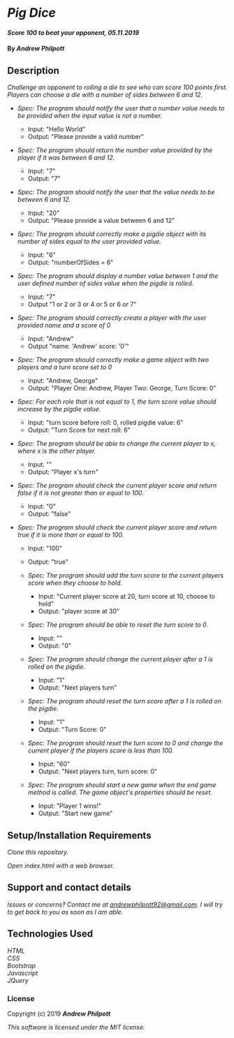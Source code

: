 # _Pig Dice_
#### _Score 100 to beat your opponent, 05.11.2019_
#### By _**Andrew Philpott**_
## Description
_Challenge an opponent to rolling a die to see who can score 100 points first. Players can choose a die with a number of sides between 6 and 12._

* _Spec: The program should notify the user that a number value needs to be provided when the input value is not a number._
    * Input: "Hello World"
    * Output: "Please provide a valid number"

* _Spec: The program should return the number value provided by the player if it was between 6 and 12._
    * Input: "7"
    * Output: "7"

* _Spec: The program should notify the user that the value needs to be between 6 and 12._
    * Input: "20"
    * Output: "Please provide a value between 6 and 12"

* _Spec: The program should correctly make a pigdie object with its number of sides equal to the user provided value._
    * Input: "6"
    * Output: "numberOfSides = 6"

* _Spec: The program should display a number value between 1 and the user defined number of sides value when the pigdie is rolled._
    * Input: "7"
    * Output "1 or 2 or 3 or 4 or 5 or 6 or 7"

* _Spec: The program should correctly create a player with the user provided name and a score of 0_
    * Input: "Andrew"
    * Output "name: 'Andrew' score: '0'"

* _Spec: The program should correctly make a game object with two players and a turn score set to 0_
    * Input: "Andrew, George"
    * Output: "Player One: Andrew, Player Two: George, Turn Score: 0"

* _Spec: For each role that is not equal to 1, the turn score value should increase by the pigdie value._
    * Input: "turn score before roll: 0, rolled pigdie value: 6"
    * Output: "Turn Score for next roll: 6"

* _Spec: The program should be able to change the current player to x, where x is the other player._
    * Input: ""
    * Output: "Player x's turn"

* _Spec: The program should check the current player score and return false if it is not greater than or equal to 100._
    * Input: "0"
    * Output: "false"

* _Spec: The program should check the current player score and return true if it is more than or equal to 100._
    * Input: "100"
    * Output: "true"

  * _Spec: The program should add the turn score to the current players score when they choose to hold._
    * Input: "Current player score at 20, turn score at 10, choose to hold"
    * Output: "player score at 30"

  * _Spec: The program should be able to reset the turn score to 0._
    * Input: ""
    * Output: "0"

  * _Spec: The program should change the current player after a 1 is rolled on the pigdie._
    * Input: "1"
    * Output: "Next players turn"

  * _Spec: The program should reset the turn score after a 1 is rolled on the pigdie._
    * Input: "1"
    * Output: "Turn Score: 0"

  * _Spec: The program should reset the turn score to 0 and change the current player if the players score is less than 100._
    * Input: "60"
    * Output: "Next players turn, turn score: 0"

  * _Spec: The program should start a new game when the end game method is called. The game object's properties should be reset._
    * Input: "Player 1 wins!"
    * Output: "Start new game"

## Setup/Installation Requirements
_Clone this repository._

_Open index.html with a web browser._

## Support and contact details
_Issues or concerns? Contact me at andrewphilpott92@gmail.com. I will try to get back to you as soon as I am able._

## Technologies Used
_HTML_<br>
_CSS_<br>
_Bootstrap_<br>
_Javascript_<br>
_JQuery_

### License
Copyright (c) 2019 **_Andrew Philpott_**

*This software is licensed under the MIT license.*
